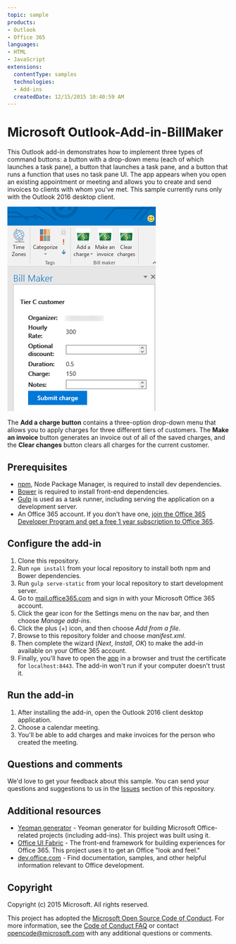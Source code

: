 ```yaml
---
topic: sample
products:
- Outlook
- Office 365
languages:
- HTML
- JavaScript
extensions:
  contentType: samples
  technologies:
  - Add-ins
  createdDate: 12/15/2015 10:40:59 AM
---
```

# Microsoft Outlook-Add-in-BillMaker
This Outlook add-in demonstrates how to implement three types of command buttons: a button with a drop-down menu (each of which launches a task pane), a button that launches a task pane, and a button that runs a function that uses no task pane UI. The app appears when you open an existing appointment or meeting and allows you to create and send invoices to clients with whom you've met. This sample currently runs only with the Outlook 2016 desktop client.

![BillMaker screenshot](images/BillMaker.png)

The **Add a charge button** contains a three-option drop-down menu that allows you to apply charges for three different tiers of customers. The **Make an invoice** button generates an invoice out of all of the saved charges, and the **Clear changes** button clears all charges for the current customer.

## Prerequisites
* [npm](https://www.npmjs.com/), Node Package Manager, is required to install dev dependencies.
* [Bower](http://bower.io/) is required to install front-end dependencies. 
* [Gulp](http://gulpjs.com/) is used as a task runner, including serving the application on a development server.
* An Office 365 account. If you don't have one, [join the Office 365 Developer Program and get a free 1 year subscription to Office 365](https://aka.ms/devprogramsignup).

## Configure the add-in
1. Clone this repository.
2. Run `npm install` from your local repository to install both npm and Bower dependencies.
3. Run `gulp serve-static` from your local repository to start development server.
4. Go to [mail.office365.com](http://mail.office365.com) and sign in with your Microsoft Office 365 account.
5. Click the gear icon for the Settings menu on the nav bar, and then choose *Manage add-ins*.
6. Click the plus (+) icon, and then choose *Add from a file*.
7. Browse to this repository folder and choose *manifest.xml*.
8. Then complete the wizard (*Next*, *Install*, *OK*) to make the add-in available on your Office 365 account.
9. Finally, you'll have to open the [app](https://localhost:8443/appread/home/home.html) in a browser and trust the certificate for `localhost:8443`. The add-in won't run if your computer doesn't trust it.

## Run the add-in
1. After installing the add-in, open the Outlook 2016 client desktop application. 
2. Choose a calendar meeting.
3. You'll be able to add charges and make invoices for the person who created the meeting.

## Questions and comments
We'd love to get your feedback about this sample. You can send your questions and suggestions to us in the [Issues](https://github.com/OfficeDev/Outlook-Add-in-RepoReport/issues) section of this repository.

## Additional resources
* [Yeoman generator](https://github.com/OfficeDev/generator-office) - Yeoman generator for building Microsoft Office-related projects (including add-ins). This project was built using it.
* [Office UI Fabric](https://github.com/OfficeDev/Office-UI-Fabric/) - The front-end framework for building experiences for Office 365. This project uses it to get an Office "look and feel." 
* [dev.office.com](http://dev.office.com) - Find documentation, samples, and other helpful information relevant to Office development.


## Copyright
Copyright (c) 2015 Microsoft. All rights reserved.



This project has adopted the [Microsoft Open Source Code of Conduct](https://opensource.microsoft.com/codeofconduct/). For more information, see the [Code of Conduct FAQ](https://opensource.microsoft.com/codeofconduct/faq/) or contact [opencode@microsoft.com](mailto:opencode@microsoft.com) with any additional questions or comments.
